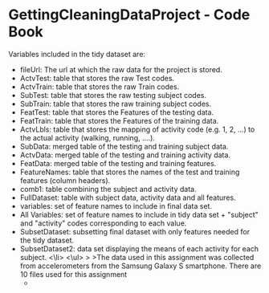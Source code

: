# GettingCleaningDataProject - Code Book

Variables included in the tidy dataset are: <ul>
<li>fileUrl: The url at which the raw data for the project is stored.
<li>ActvTest: table that stores the raw Test codes.
<li>ActvTrain: table that stores the raw Train codes.
<li>SubTest: table that stores the raw testing subject codes.
<li>SubTrain: table that stores the raw training subject codes.
<li>FeatTest: table that stores the Features of the testing data.
<li>FeatTrain: table that stores the Features of the training data.
<li>ActvLbls: table that stores the mapping of activity code (e.g. 1, 2, ...) to the actual activity (walking, running, ....).
<li>SubData: merged table of the testing and training subject data.
<li>ActvData: merged table of the testing and training activity data.
<li>FeatData: merged table of the testing and training features.
<li>FeatureNames: table that stores the names of the test and training features (column headers).
<li>comb1: table combining the subject and activity data.
<li>FullDataset: table with subject data, activity data and all features.
<li>variables: set of feature names to include in final data set.
<li>All Variables: set of feature names to include in tidy data set + "subject" and "activity" codes corresponding to each value.
<li>SubsetDataset: subsetting final dataset with only features needed for the tidy dataset.
<li>SubsetDataset2: data set displaying the means of each activity for each subject. <\li> <\ul>
>
>The data used in this assignment was collected from accelerometers from the Samsung Galaxy S smartphone. There are 10 files used for this assignment <ul>
<li>



